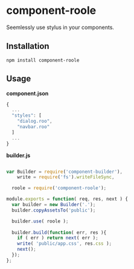 # component-roole

Seemlessly use stylus in your components.

## Installation
```
npm install component-roole
```

## Usage

**component.json**
```javascript
{
  ...
  "styles": [
    "dialog.roo",
    "navbar.roo"
  ]
  ...
}
```

**builder.js**
```javascript

var Builder = require('component-builder'),
    write = require('fs').writeFileSync,

  roole = require('component-roole');

module.exports = function( req, res, next ) {
  var builder = new Builder('.');
  builder.copyAssetsTo('public');

  builder.use( roole );
  
  builder.build(function( err, res ){
    if ( err ) return next( err );
    write( 'public/app.css', res.css );
    next();
  });
};
```
